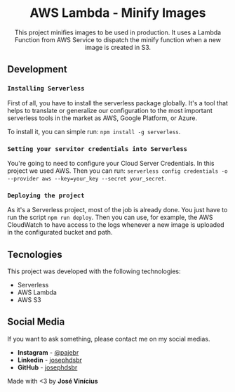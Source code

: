 <h1 align="center">
 AWS Lambda - Minify Images
</h1>

<p align="center">
    This project minifies images to be used in production. It uses a Lambda Function from AWS Service to dispatch the minify function when a new image is created in S3.
</p>

## Development

### `Installing Serverless`
First of all, you have to install the serverless package globally. It's a tool that helps to translate or generalize our configuration to the most important serverless tools in the market as AWS, Google Platform, or Azure.

To install it, you can simple run: `npm install -g serverless`.

### `Setting your servitor credentials into Serverless`

You're going to need to configure your Cloud Server Credentials. In this project we used AWS. Then you can run:
`serverless config credentials -o --provider aws --key=your_key --secret your_secret`.

### `Deploying the project`

As it's a Serverless project, most of the job is already done. You just have to run the script `npm run deploy`. 
Then you can use, for example, the AWS CloudWatch to have access to the logs whenever a new image is uploaded in the configurated bucket and path.

## Tecnologies

This project was developed with the following technologies:

- Serverless
- AWS Lambda
- AWS S3

## Social Media

If you want to ask something, please contact me on my social medias.

* **Instagram** - [@pajebr](https://www.instagram.com/pajebr/)
* **Linkedin** -  [josephdsbr](https://www.linkedin.com/in/josephdsbr)
* **GitHub** - [josephdsbr](https://github.com/josephdsbr)

Made with <3 by **José Vinícius**